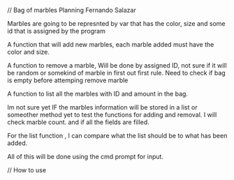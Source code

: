 // Bag of marbles Planning
Fernando Salazar


Marbles are going to be represnted by var that has the color, size and some id that is assigned by the program

A function that will add new marbles, each marble added must have the color and size.

A function to remove a marble, Will be done by assigned ID, not sure if it will be random or somekind of marble in first out first rule.
Need to check if bag is empty before attemping remove marble


A function to list all the marbles with ID and amount in the bag.

Im not sure yet IF the marbles information will be stored in a list or someother method yet to test the functions for adding and removal. I will check marble count. and if all the fields are filled.

For the list function , I can compare what the list should be to what has been added.

All of this will be done using the cmd prompt for input.

// How to use


